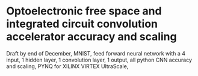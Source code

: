 # Optoelectronic free space and integrated circuit convolution accelerator accuracy and scaling
Draft by end of December, MNIST, feed forward neural network with a 4 input, 1 hidden layer, 1 convolution layer, 1 output, all python CNN accuracy and scaling, PYNQ for XILINX VIRTEX UltraScale, 
